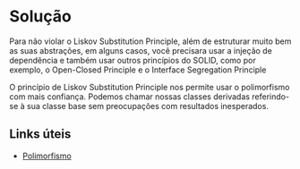 
# Solução

Para não violar o Liskov Substitution Principle, além de estruturar muito bem as suas abstrações, em alguns casos, você precisara usar a injeção de dependência e também usar outros princípios do SOLID, como por exemplo, o Open-Closed Principle e o Interface Segregation Principle

O princípio de Liskov Substitution Principle nos permite usar o polimorfismo com mais confiança. Podemos chamar nossas classes derivadas referindo-se à sua classe base sem preocupações com resultados inesperados.

## Links úteis

 - [Polimorfismo](https://www.macoratti.net/12/06/c_poli1.htm)